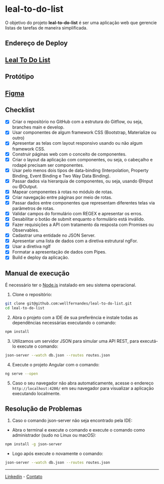 # leal-to-do-list

O objetivo do projeto **leal-to-do-list** é ser uma aplicação web que gerencie listas de tarefas de maneira simplificada.


## Endereço de Deploy

[Leal To Do List](https://wellfernandes.github.io/leal-to-do-list/)
--

## Protótipo

[Figma](https://www.figma.com/file/Fx6p9FhgpXGgVskQWMRHMn/leal-to-do-list?type=design&node-id=0%3A1&mode=design&t=GMttoa5H23AW3AaG-1)
--

## Checklist

- [x] Criar o repositório no GitHub com a estrutura do Gitflow, ou seja, branches main e develop.
- [x] Usar componentes de algum framework CSS (Bootstrap, Materialize ou outro)
- [x] Apresentar as telas com layout responsivo usando ou não algum framework CSS.
- [x] Construir páginas web com o conceito de componentes.
- [x] Criar o layout da aplicação com componentes, ou seja, o cabeçalho e rodapé precisam ser componentes.
- [x] Usar pelo menos dois tipos de data-binding (Interpolation, Property Binding, Event Binding e Two Way Data Binding).
- [x] Passar dados via hierarquia de componentes, ou seja, usando @Input ou @Output.
- [x] Mapear componentes à rotas no módulo de rotas.
- [x] Criar navegação entre páginas por meio de rotas.
- [x] Passar dados entre componentes que representam diferentes telas via parâmetros de rotas.
- [x] Validar campos do formulário com REGEX e apresentar os erros.
- [x] Desabilitar o botão de submit enquanto o formulário está inválido.
- [x] Fazer requisições a API com tratamento da resposta com Promises ou Observables.
- [x] Cadastrar uma entidade no JSON Server.
- [x] Apresentar uma lista de dados com a diretiva estrutural ngFor.
- [x] Usar a diretiva ngIf
- [x] Formatar a apresentação de dados com Pipes.
- [x] Build e deploy da aplicação.

## Manual de execução
É necessário ter o [Node.js](https://nodejs.org/) instalado em seu sistema operacional.
1. Clone o repositório:

```bash
git clone git@github.com:wellfernandes/leal-to-do-list.git
cd leal-to-do-list
```
2. Abra o projeto com a IDE de sua preferência e instale todas as dependências necessárias executando o comando:
 ```bash
npm install
```

3. Utilizamos um servidor JSON para simular uma API REST, para executá-lo execute o comando:
 ```bash
json-server --watch db.json --routes routes.json
```
4. Execute o projeto Angular com o comando:
 ```bash
ng serve --open
```
5. Caso o seu navegador não abra automaticamente, acesse o endereço `http://localhost:4200/` em seu navegador para visualizar a aplicação executando localmente.

## Resolução de Problemas
1. Caso o comando json-server não seja encontrado pela IDE:
- Abra o terminal e execute o comando e execute o comando como administrador (sudo no Linux ou macOS):
 ```bash
npm install -g json-server
```
- Logo após execute o novamente o comando:
 ```bash
json-server --watch db.json --routes routes.json
```
---
[Linkedin](https://www.linkedin.com/in/wellitonfernandes/) - [Contato](https://wellitonleal.com.br) 